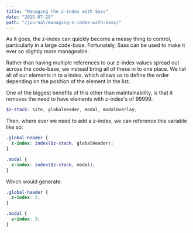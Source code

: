 ```yaml
---
title: "Managing the z-index with Sass"
date: "2015-07-29"
path: "/journal/managing-z-index-with-sass/"
---
```


As it goes, the z-index can quickly become a messy thing to control, particularly in a large code-base. Fortunately, Sass can be used to make it ever so slightly more manageable.

Rather than having multiple references to our z-index values spread out across the code-base, we instead bring all of these in to one place. We list all of our elements in to a index, which allows us to define the order depending on the position of the element in the list.

One of the biggest benefits of this other than maintainability, is that it removes the need to have elements with z-index's of 99999.

```scss
$z-stack: site, globalHeader, modal, modalOverlay;
```

Then, where ever we need to add a z-index, we can reference this variable like so:

```scss
.global-header {
  z-index: index($z-stack, globalHeader);
}

.modal {
  z-index: index($z-stack, modal);
}
```

Which would generate:

```css
.global-header {
  z-index: 2;
}

.modal {
  z-index: 3;
}
```
